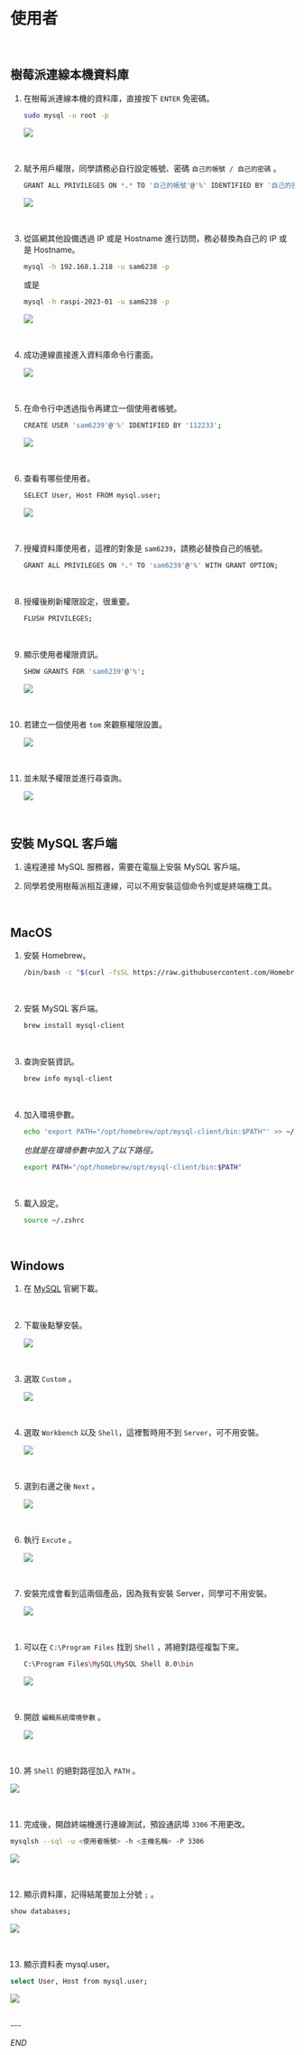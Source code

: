 # 使用者

<br>


## 樹莓派連線本機資料庫

1. 在樹莓派連線本機的資料庫，直接按下 `ENTER` 免密碼。

   ```bash
   sudo mysql -u root -p
   ```

   ![](images/img_15.png)

<br>

2. 賦予用戶權限，同學請務必自行設定帳號、密碼 `自己的帳號 / 自己的密碼` 。

   ```bash
   GRANT ALL PRIVILEGES ON *.* TO '自己的帳號'@'%' IDENTIFIED BY '自己的密碼' WITH GRANT OPTION;
   ```

   ![](images/img_16.png)

<br>

3. 從區網其他設備透過 IP 或是 Hostname 進行訪問，務必替換為自己的 IP 或是 Hostname。

   ```bash
   mysql -h 192.168.1.218 -u sam6238 -p
   ```

   或是

   ```bash
   mysql -h raspi-2023-01 -u sam6238 -p
   ```

   ![](images/img_17.png)

<br>

4. 成功連線直接進入資料庫命令行畫面。

   ![](images/img_18.png)

<br>

5. 在命令行中透過指令再建立一個使用者帳號。

   ```bash
   CREATE USER 'sam6239'@'%' IDENTIFIED BY '112233';
   ```

   ![](images/img_19.png)

<br>

6. 查看有哪些使用者。

   ```bash
   SELECT User, Host FROM mysql.user;
   ```

   ![](images/img_20.png)

<br>

7. 授權資料庫使用者，這裡的對象是 `sam6239`，請務必替換自己的帳號。

   ```bash
   GRANT ALL PRIVILEGES ON *.* TO 'sam6239'@'%' WITH GRANT OPTION;
   ```

<br>

8. 授權後刷新權限設定，很重要。

   ```bash
   FLUSH PRIVILEGES;
   ```

<br>

9. 顯示使用者權限資訊。

   ```bash
   SHOW GRANTS FOR 'sam6239'@'%';
   ```

   ![](images/img_21.png)

<br>

10. 若建立一個使用者 `tom` 來觀察權限設置。

    ![](images/img_23.png)

<br>

11. 並未賦予權限並進行尋查詢。

    ![](images/img_22.png)

<br>

## 安裝 MySQL 客戶端

1. 遠程連接 MySQL 服務器，需要在電腦上安裝 MySQL 客戶端。

2. 同學若使用樹莓派相互連線，可以不用安裝這個命令列或是終端機工具。

<br>

## MacOS

1. 安裝 Homebrew。

   ```bash
   /bin/bash -c "$(curl -fsSL https://raw.githubusercontent.com/Homebrew/install/HEAD/install.sh)"
   ```

<br>

2. 安裝 MySQL 客戶端。

   ```bash
   brew install mysql-client
   ```

<br>

3. 查詢安裝資訊。

   ```bash
   brew info mysql-client
   ```

<br>

4. 加入環境參數。

   ```bash
   echo 'export PATH="/opt/homebrew/opt/mysql-client/bin:$PATH"' >> ~/.zshrc
   ```

   _也就是在環境參數中加入了以下路徑。_

   ```bash
   export PATH="/opt/homebrew/opt/mysql-client/bin:$PATH"
   ```

<br>

5. 載入設定。

   ```bash
   source ~/.zshrc
   ```

<br>

## Windows

1. 在 [MySQL](https://dev.mysql.com/downloads/installer/) 官網下載。

<br>

2. 下載後點擊安裝。

   ![](images/img_80.png)

<br>

3. 選取 `Custom` 。

   ![](images/img_81.png)

<br>

4. 選取 `Workbench` 以及 `Shell`，這裡暫時用不到 `Server`，可不用安裝。

   ![](images/img_82.png)

<br>

5. 選到右邊之後 `Next` 。

   ![](images/img_83.png)

<br>

6. 執行 `Excute` 。

   ![](images/img_84.png)

<br>

7. 安裝完成會看到這兩個產品，因為我有安裝 Server，同學可不用安裝。

   ![](images/img_85.png)

<br>

1. 可以在 `C:\Program Files` 找到 `Shell` ，將絕對路徑複製下來。

   ```bash
   C:\Program Files\MySQL\MySQL Shell 8.0\bin
   ```

   ![](images/img_86.png)

<br>

9. 開啟 `編輯系統環境參數` 。

   ![](images/img_87.png)

<br>

10.  將 `Shell` 的絕對路徑加入 `PATH` 。

   ![](images/img_88.png)

<br>

11.  完成後，開啟終端機進行連線測試，預設通訊埠 `3306` 不用更改。
   
   ```bash
   mysqlsh --sql -u <使用者帳號> -h <主機名稱> -P 3306
   ```
   
   ![](images/img_89.png)

<br>

12. 顯示資料庫，記得結尾要加上分號 `;` 。

   ```bash
   show databases;
   ```

   ![](images/img_90.png)

<br>

13. 顯示資料表 mysql.user。

   ```bash
   select User, Host from mysql.user;
   ```
   
   ![](images/img_91.png)


<br>
---

_END_

